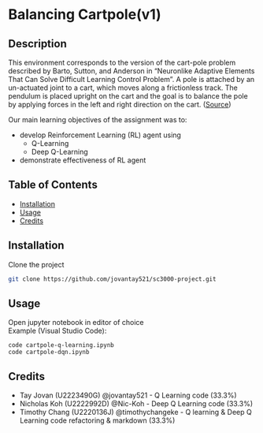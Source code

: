 # Balancing Cartpole(v1)

## Description

This environment corresponds to the version of the cart-pole problem described by Barto, Sutton, and Anderson in “Neuronlike Adaptive Elements That Can Solve Difficult Learning Control Problem”. A pole is attached by an un-actuated joint to a cart, which moves along a frictionless track. The pendulum is placed upright on the cart and the goal is to balance the pole by applying forces in the left and right direction on the cart. ([Source](https://gymnasium.farama.org/environments/classic_control/cart_pole/))

Our main learning objectives of the assignment was to:
- develop Reinforcement Learning (RL) agent using
  - Q-Learning
  - Deep Q-Learning
- demonstrate effectiveness of RL agent

## Table of Contents

- [Installation](#installation)
- [Usage](#usage)
- [Credits](#credits)

## Installation

Clone the project
```bash
git clone https://github.com/jovantay521/sc3000-project.git
```

## Usage

Open jupyter notebook in editor of choice \
Example (Visual Studio Code):
```
code cartpole-q-learning.ipynb
code cartpole-dqn.ipynb
```


## Credits
- Tay Jovan (U2223490G) @jovantay521 - Q Learning code (33.3%)
- Nicholas Koh (U2222992D) @Nic-Koh - Deep Q Learning code (33.3%)
- Timothy Chang (U2220136J) @timothychangeke - Q learning & Deep Q Learning code refactoring & markdown (33.3%)
